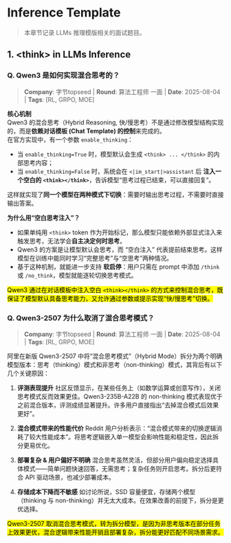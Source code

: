 # Inference Template
> 本章节记录 LLMs 推理模版相关的面试题目。

## 1. \<think\> in LLMs Inference

### Q. Qwen3 是如何实现混合思考的？
> **Company**: 字节topseed | **Round**: 算法工程师 一面 | **Date**: 2025-08-04 | **Tags**: [RL, GRPO, MOE]

**核心机制**  
Qwen3 的混合思考（Hybrid Reasoning, 快/慢思考）不是通过修改模型结构实现的，而是**依赖对话模板 (Chat Template) 的控制**来完成的。  
在官方实现中，有一个参数 `enable_thinking`：  
- 当 `enable_thinking=True` 时，模型默认会生成 `<think> ... </think>` 的内部思考内容；  
- 当 `enable_thinking=False` 时，系统会在 `<|im_start|>assistant` 后 **注入一个空白的 `<think></think>`**，告诉模型“思考过程已结束，可以直接回复”。  

这样就实现了**同一个模型在两种模式下切换**：需要时输出思考过程，不需要时直接输出答案。


**为什么用“空白思考注入”？**  
- 如果单纯用 `<think>` token 作为开始标记，那么模型只能依赖外部显式注入来触发思考，无法学会**自主决定何时思考**。  
- Qwen3 的方案是让模型默认会思考，而 “空白注入” 代表提前结束思考。这样模型在训练中能同时学习“完整思考”与“空思考”两种情况。  
- 基于这种机制，就能进一步支持 **软启停**：用户只需在 prompt 中添加 `/think` 或 `/no_think`，模型就能逐轮切换思考模式。  

<mark>Qwen3 通过在对话模板中注入空白 `<think></think>` 的方式来控制混合思考，既保证了模型默认具备思考能力，又允许通过参数或提示实现“快/慢思考”切换。<mark>


### Q. Qwen3-2507 为什么取消了混合思考模式？
> **Company**: 字节topseed | **Round**: 算法工程师 一面 | **Date**: 2025-08-04 | **Tags**: [RL, GRPO, MOE]

阿里在新版 Qwen3-2507 中将“混合思考模式”（Hybrid Mode）拆分为两个明确模型版本：思考（thinking）模式和非思考（non-thinking）模式，其背后有以下几个关键原因：
1. **评测表现提升**  社区反馈显示，在某些任务上（如数学运算或创意写作），关闭思考模式反而效果更佳。Qwen3-235B-A22B 的 non-thinking 模式表现优于之前混合版本，评测成绩显著提升。许多用户直接指出“去掉混合模式后效果更好”。

2. **混合模式带来的性能代价** Reddit 用户分析表示：“混合模式带来的切换逻辑消耗了较大性能成本”。将思考逻辑嵌入单一模型会影响性能和稳定性，因此拆分更易优化。

3. **部署复杂 & 用户偏好不明确** 混合思考虽然灵活，但部分用户偏向稳定选择具体模式——简单问题快速回答，无需思考；复杂任务则开启思考。拆分后更符合 API 驱动场景，也减少部署成本。

4. **存储成本下降而不敏感** 如讨论所说，SSD 容量便宜，存储两个模型（thinking 与 non-thinking）并无太大成本。在效果改善的前提下，拆分是更优选择。

<mark>Qwen3-2507 取消混合思考模式，转为拆分模型，是因为非思考版本在部分任务上效果更优，混合逻辑带来性能开销且部署复杂，拆分能更好匹配不同场景需求。</mark>